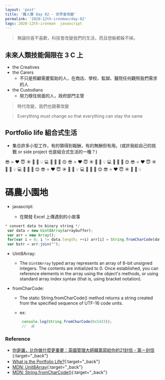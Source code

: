 ```yaml
---
layout: 'post'
title: '鐵人賽 Day 02 - 世界會改變'
permalink: '2020-12th-ironman/day-02'
tags: 2020-12th-ironman  javascript
---
```


> 無論你喜不喜歡，科技會改變我們的生活，而且想躲都躲不掉。

## 未來人類技能侷限在 3 C 上
 
- the Creatives 
- the Carers 
    - 不只是照顧需要幫助的人，在商店、學校、監獄、醫院任何觀照我們需求的人
- the Custodians
    - 努力穩住局面的人，政府部門主管

>  時代改變，我們也跟著改變 

> Everything must change so that everything can stay the same

## Portfolio life 組合式生活

-  集合許多小型工作，有的領得到報酬，有的無酬但有用。(或許我給自己的挑戰 or side project 也是組合式生活的一種？)


:sunglasses: :star: :heart: :innocent: :sunny: :whale: :crescent_moon: :bulb: :computer: :strawberry: :watermelon: :rocket: :blush: :sunglasses: :star: :heart: :innocent: :sunny: :whale: :crescent_moon: :bulb: :computer: :strawberry: :watermelon: :rocket: :blush: :sunglasses: :star: :heart: :innocent: :sunny: :whale: :crescent_moon: :bulb: :computer: :strawberry: :watermelon: :rocket: :blush: :sunglasses: :star: :heart: :innocent: :sunny: :whale: :crescent_moon: :bulb: :computer: :strawberry: :watermelon: :rocket: :blush: :sunglasses: :star: :heart: :innocent: :sunny: :whale: :crescent_moon: :bulb:


# 碼農小園地

 - javascript: 

    - 在開發 Excel 上傳遇到的小故事

 ~~~ js
 * convert data to binary string */
  var data = new Uint8Array(arraybuffer);
  var arr = new Array();
  for(var i = 0; i != data.length; ++i) arr[i] = String.fromCharCode(data[i]);
  var bstr = arr.join("");
 ~~~

   - Uint8Array:
      - The `Uint8Array` typed array represents an array of 8-bit unsigned integers. The contents are initialized to 0. Once established, you can reference elements in the array using the object's methods, or using standard array index syntax (that is, using bracket notation).

   - fromCharCode:
      - The static String.fromCharCode() method returns a string created from the specified sequence of UTF-16 code units.


      - ex:
         ~~~ js
          console.log(String.fromCharCode(0x5433));
          //  吳
         ~~~

### Reference 


- [你是誰，比你做什麼更重要：英國管理大師韓第寫給你的21封信 - 第ㄧ封信](https://www.books.com.tw/products/0010862692){:target="_back"}
- [Ｗhat is the Portfolio Life?](https://goinswriter.com/portfolio-life/){:target="_back"}
- [MDN: Unit8Array](https://developer.mozilla.org/en-US/docs/Web/JavaScript/Reference/Global_Objects/Uint8Array){:target="_back"}
- [MDN: String.fromCharCode()](https://developer.mozilla.org/en-US/docs/Web/JavaScript/Reference/Global_Objects/String/fromCharCode){:target="_back"}
